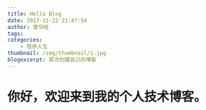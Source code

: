 ```yaml
---
title: Hello Blog
date: 2017-11-22 21:47:54
author: 曾华经
tags: 
categories:
    - 程序人生
thumbnail: /img/thumbnail/1.jpg
blogexcerpt: 首次创建自己的博客
---
```


# 你好，欢迎来到我的个人技术博客。

